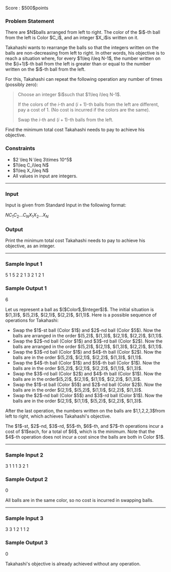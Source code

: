 
<div>

<span>

<span>

<p>
Score : $500$points
</p>

<div>

<section>

### **Problem Statement**

<p>
There are $N$balls arranged from left to right.
The color of the $i$-th ball from the left is Color $C_i$, and an integer $X_i$is written on it.
</p>

<p>
Takahashi wants to rearrange the balls so that the integers written on the balls are non-decreasing from left to right.
In other words, his objective is to reach a situation where, for every $1\leq i\leq N-1$, the number written on the $(i+1)$-th ball from the left is greater than or equal to the number written on the $i$-th ball from the left.
</p>

<p>
For this, Takahashi can repeat the following operation any number of times (possibly zero):
</p>

<blockquote>

<p>
Choose an integer $i$such that $1\leq i\leq N-1$.

If the colors of the $i$-th and $(i+1)$-th balls from the left are different, pay a cost of $1$.
(No cost is incurred if the colors are the same).

Swap the $i$-th and $(i+1)$-th balls from the left.
</p>

</blockquote>

<p>
Find the minimum total cost Takahashi needs to pay to achieve his objective.
</p>

</section>

</div>

<div>

<section>

### **Constraints**

<ul>

<li>
$2 \leq N \leq 3\times 10^5$
</li>

<li>
$1\leq C_i\leq N$
</li>

<li>
$1\leq X_i\leq N$
</li>

<li>
All values in input are integers.
</li>

</ul>

</section>

</div>

---

<div>

<div>

<section>

### **Input**

<p>
Input is given from Standard Input in the following format:
</p>

<div>

$N$$C_1$$C_2$$\ldots$$C_N$$X_1$$X_2$$\ldots$$X_N$
</div>

</section>

</div>

<div>

<section>

### **Output**

<p>
Print the minimum total cost Takahashi needs to pay to achieve his objective, as an integer.
</p>

</section>

</div>

</div>

---

<div>

<section>

### **Sample Input 1**

<div>

5
1 5 2 2 1
3 2 1 2 1

</div>

</section>

</div>

<div>

<section>

### **Sample Output 1**

<div>

6

</div>

<p>
Let us represent a ball as $($Color$,$Integer$)$. 
The initial situation is $(1,3)$, $(5,2)$, $(2,1)$, $(2,2)$, $(1,1)$.
Here is a possible sequence of operations for Takahashi:
</p>

<ul>

<li>
Swap the $1$-st ball (Color $1$) and $2$-nd ball (Color $5$). Now the balls are arranged in the order $(5,2)$, $(1,3)$, $(2,1)$, $(2,2)$, $(1,1)$.
</li>

<li>
Swap the $2$-nd ball (Color $1$) and $3$-rd ball (Color $2$). Now the balls are arranged in the order $(5,2)$, $(2,1)$, $(1,3)$, $(2,2)$, $(1,1)$.
</li>

<li>
Swap the $3$-rd ball (Color $1$) and $4$-th ball (Color $2$). Now the balls are in the order $(5,2)$, $(2,1)$, $(2,2)$, $(1,3)$, $(1,1)$.
</li>

<li>
Swap the $4$-th ball (Color $1$) and $5$-th ball (Color $1$). Now the balls are in the order $(5,2)$, $(2,1)$, $(2,2)$, $(1,1)$, $(1,3)$.
</li>

<li>
Swap the $3$-rd ball (Color $2$) and $4$-th ball (Color $1$). Now the balls are in the order$(5,2)$, $(2,1)$, $(1,1)$, $(2,2)$, $(1,3)$.
</li>

<li>
Swap the $1$-st ball (Color $5$) and $2$-nd ball (Color $2$). Now the balls are in the order $(2,1)$, $(5,2)$, $(1,1)$, $(2,2)$, $(1,3)$.
</li>

<li>
Swap the $2$-nd ball (Color $5$) and $3$-rd ball (Color $1$). Now the balls are in the order $(2,1)$, $(1,1)$, $(5,2)$, $(2,2)$, $(1,3)$.
</li>

</ul>

<p>
After the last operation, the numbers written on the balls are $1,1,2,2,3$from left to right, which achieves Takahashi's objective.
</p>

<p>
The $1$-st, $2$-nd, $3$-rd, $5$-th, $6$-th, and $7$-th operations incur a cost of $1$each, for a total of $6$, which is the minimum.
Note that the $4$-th operation does not incur a cost since the balls are both in Color $1$.
</p>

</section>

</div>

---

<div>

<section>

### **Sample Input 2**

<div>

3
1 1 1
3 2 1

</div>

</section>

</div>

<div>

<section>

### **Sample Output 2**

<div>

0

</div>

<p>
All balls are in the same color, so no cost is incurred in swapping balls.
</p>

</section>

</div>

---

<div>

<section>

### **Sample Input 3**

<div>

3
3 1 2
1 1 2

</div>

</section>

</div>

<div>

<section>

### **Sample Output 3**

<div>

0

</div>

<p>
Takahashi's objective is already achieved without any operation.
</p>

</section>

</div>

</span>

</span>

</div>
